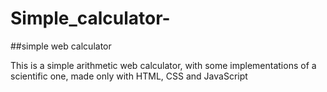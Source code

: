 # Simple_calculator-
##simple web calculator


This is a simple arithmetic web calculator, with some implementations of a scientific one, made only with HTML, CSS and JavaScript
